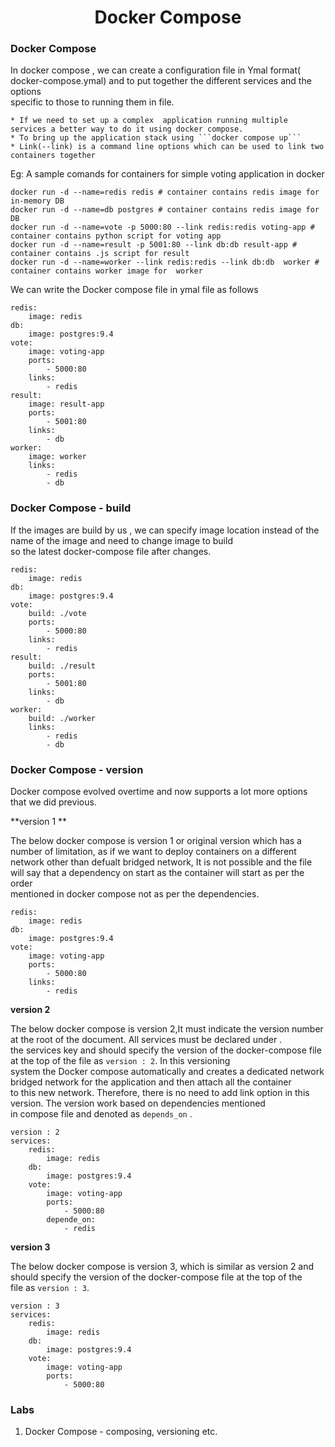 <h1 align="center"> Docker Compose </h1>

### Docker Compose

In docker compose , we can create a configuration file in Ymal format( docker-compose.ymal) and to put together the different services and the options <br />
specific to those to running them in file.

	* If we need to set up a complex  application running multiple services a better way to do it using docker compose.
	* To bring up the application stack using ```docker compose up```
	* Link(--link) is a command line options which can be used to link two containers together

Eg: A sample comands for containers for simple voting application in docker

``` docker-compose.ymal
docker run -d --name=redis redis # container contains redis image for in-memory DB
docker run -d --name=db postgres # container contains redis image for DB
docker run -d --name=vote -p 5000:80 --link redis:redis voting-app # container contains python script for voting app
docker run -d --name=result -p 5001:80 --link db:db result-app # container contains .js script for result
docker run -d --name=worker --link redis:redis --link db:db  worker # container contains worker image for  worker
```
We can write the Docker compose file in ymal file as follows

```
redis:
	image: redis
db:
	image: postgres:9.4
vote:
	image: voting-app
	ports:
		- 5000:80
	links:
		- redis
result:
	image: result-app
	ports:
		- 5001:80
	links:
		- db
worker:
	image: worker
	links:
		- redis
		- db
```

### Docker Compose -  build

If the images are build by us , we can specify image location instead of the name of the image and need to change image to build <br />
so the latest docker-compose file after changes.

```
redis:
	image: redis
db:
	image: postgres:9.4
vote:
	build: ./vote
	ports:
		- 5000:80
	links:
		- redis
result:
	build: ./result
	ports:
		- 5001:80
	links:
		- db
worker:
	build: ./worker
	links:
		- redis
		- db
```

### Docker Compose - version

Docker compose evolved overtime and now supports a lot more options that we did previous.

**version 1 **

The below docker compose is version 1 or original version which has a number of limitation, as if we want to deploy containers on a different <br />
network other than defualt bridged network, It is not possible and the file will say that a dependency on start as the container will start as per the order <br />
mentioned in docker compose not as per the dependencies.

```
redis:
	image: redis
db:
	image: postgres:9.4
vote:
	image: voting-app
	ports:
		- 5000:80
	links:
		- redis
``` 

**version 2**

The below docker compose is version 2,It must indicate the version number at the root of the document. All services must be declared under .<br />
the services key and should specify the version of the docker-compose file at the top of the file as ```version : 2```. In this versioning <br />
system the Docker compose automatically and creates a dedicated network bridged network for the application and then attach all the container<br />
to this new network. Therefore, there is no need to add link option in this version. The version work based on dependencies mentioned  <br />
in compose file and denoted as ```depends_on``` .

```
version : 2
services:
	redis:
		image: redis
	db:
		image: postgres:9.4
	vote:
		image: voting-app
		ports:
			- 5000:80
		depende_on:
			- redis
``` 

**version 3**

The below docker compose is version 3, which is similar as version 2 and should specify the version of the docker-compose file at the top of the <br />
file as ```version : 3```.

```
version : 3
services:
	redis:
		image: redis
	db:
		image: postgres:9.4
	vote:
		image: voting-app
		ports:
			- 5000:80
``` 

### Labs

1. Docker Compose - composing, versioning etc.